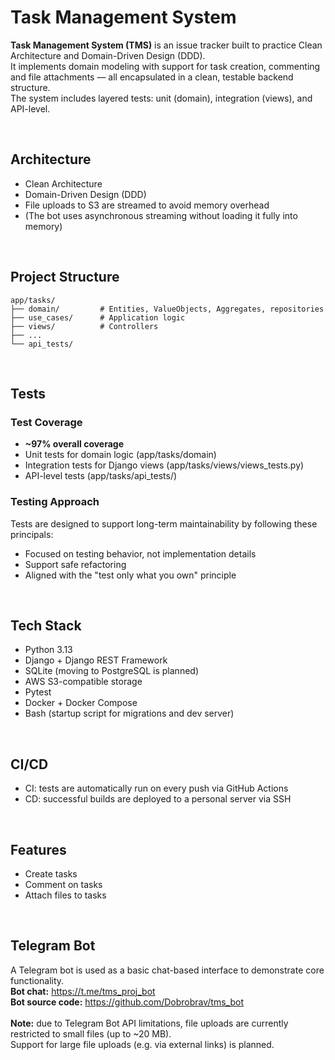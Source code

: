 # Task Management System


**Task Management System (TMS)** is an issue tracker built to practice Clean Architecture and Domain-Driven Design (DDD).
<br>
It implements domain modeling with support for task creation, commenting and file attachments — all encapsulated in a clean, testable backend structure.  
The system includes layered tests: unit (domain), integration (views), and API-level.


<br>

## Architecture

- Clean Architecture
- Domain-Driven Design (DDD)
- File uploads to S3 are streamed to avoid memory overhead
- (The bot uses asynchronous streaming without loading it fully into memory)


<br>

## Project Structure

```text
app/tasks/
├── domain/         # Entities, ValueObjects, Aggregates, repositories
├── use_cases/      # Application logic
├── views/          # Controllers
├── ...
└── api_tests/      
```

<br>

## Tests
### Test Coverage

- **~97% overall coverage**
- Unit tests for domain logic (app/tasks/domain)
- Integration tests for Django views (app/tasks/views/views_tests.py)
- API-level tests (app/tasks/api_tests/)

### Testing Approach

Tests are designed to support long-term maintainability by following these principals:
- Focused on testing behavior, not implementation details
- Support safe refactoring
- Aligned with the "test only what you own" principle

<br>

## Tech Stack

- Python 3.13
- Django + Django REST Framework
- SQLite (moving to PostgreSQL is planned)
- AWS S3-compatible storage
- Pytest
- Docker + Docker Compose
- Bash (startup script for migrations and dev server)

<br>
 

## CI/CD

- CI: tests are automatically run on every push via GitHub Actions
- CD: successful builds are deployed to a personal server via SSH


 <br>

## Features

- Create tasks
- Comment on tasks
- Attach files to tasks


 <br>

## Telegram Bot

A Telegram bot is used as a basic chat-based interface to demonstrate core functionality.
<br>
**Bot chat:** https://t.me/tms_proj_bot
<br>
**Bot source code:** https://github.com/Dobrobrav/tms_bot
<br>
<br>
**Note:** due to Telegram Bot API limitations, file uploads are currently restricted to small files (up to ~20 MB).  
Support for large file uploads (e.g. via external links) is planned.
